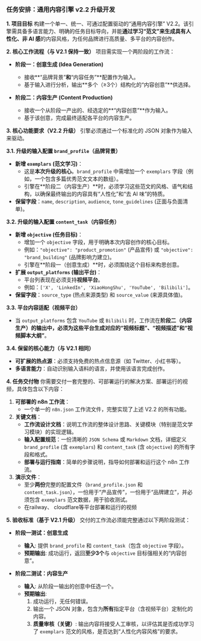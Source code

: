 ### **任务安排：通用内容引擎 v2.2 升级开发**

**1. 项目目标**
构建一个单一、统一、可通过配置驱动的“通用内容引擎” V2.2。该引擎需具备多语言能力、明确的任务目标导向，并能**通过学习“范文”来生成具有人性化、非 AI 感**的内容风格，为任何品牌进行高质量、多平台的内容创作。

**2. 核心工作流程（与 V2.1 保持一致）**
项目需实现一个两阶段的工作流：

* **阶段一：创意生成 (Idea Generation)**
    * 接收**“品牌背景”**和**“内容任务”**配置作为输入。
    * 基于输入进行分析，输出**多个（≥3个）结构化的“内容创意”**供选择。

* **阶段二：内容生产 (Content Production)**
    * 接收一个从阶段一产出的、经选定的**“内容创意”**作为输入。
    * 基于该创意，完成最终适配各平台的内容生产。

**3. 核心功能要求（V2.2 升级）**
引擎必须通过一个标准化的 JSON 对象作为输入来驱动。

**3.1. 升级的输入配置 `brand_profile`（品牌背景）**
* **新增 `exemplars` (范文学习)**：
    * 这是**本次升级的核心**。`brand_profile` 中需增加一个 `exemplars` 字段（例如，一个包含多篇优秀范文文本的数组）。
    * 引擎在**阶段二（内容生产）**时，必须学习这些范文的风格、语气和结构，以确保最终输出的内容具有“人性化”和“去 AI 味”的特质。
* **保留字段**：`name`, `description`, `audience`, `tone_guidelines` (正面与负面清单)。

**3.2. 升级的输入配置 `content_task`（内容任务）**
* **新增 `objective` (任务目标)**：
    * 增加一个 `objective` 字段，用于明确本次内容创作的核心目标。
    * 例如：`"objective": "product_promotion"` (产品宣传) 或 `"objective": "brand_building"` (品牌影响力建立)。
    * 引擎在**阶段一（创意生成）**时，必须围绕这个目标来构思创意。
* **扩展 `output_platforms` (输出平台)**：
    * 平台列表现在必须支持**视频平台**。
    * 例如：`['X', 'LinkedIn', 'XiaoHongShu', 'YouTube', 'Bilibili']`。
* **保留字段**：`source_type` (热点来源类型) 和 `source_value` (来源具体值)。

**3.3. 平台内容适配（视频平台）**
* 当 `output_platforms` 包含 `YouTube` 或 `Bilibili` 时，工作流在**阶段二（内容生产）**的输出中，必须为这些平台生成对应的**“视频标题”、“视频描述”和“视频脚本大纲”**。

**3.4. 保留的核心能力（与 V2.1 相同）**
* **可扩展的热点源**：必须支持免费的热点信息源（如 Twitter、小红书等）。
* **多语言能力**：自动识别输入语料的语言，并使用该语言完成创作。

**4. 任务交付物**
你需要交付一套完整的、可部署运行的解决方案、部署运行的视频，具体包含以下内容：

1.  **可部署的 n8n 工作流**：
    * 一个单一的 `n8n.json` 工作流文件，完整实现了上述 V2.2 的所有功能。
2.  **关键文档**：
    * **工作流设计文档**：说明工作流的整体设计思路、关键模块（特别是范文学习模块）的实现逻辑。
    * **输入配置规范**：一份清晰的 `JSON Schema` 或 `Markdown` 文档，详细定义 `brand_profile` (含 `exemplars`) 和 `content_task` (含 `objective`) 的所有字段和格式。
    * **部署与运行指南**：简单的步骤说明，指导如何部署和运行这个 n8n 工作流。
3.  **演示文件**：
    * 至少**两份**完整的配置文件（`brand_profile.json` 和 `content_task.json`），一份用于“产品宣传”，一份用于“品牌建立”，并必须包含 `exemplars` 范文数据，用于验收测试。
    * 在railway、 cloudflare等平台部署和运行的视频

**5. 验收标准（基于 V2.1 升级）**
交付的工作流必须能完整通过以下两阶段测试：

* **阶段一测试：创意生成**
    * **输入**: 提供 `brand_profile` 和 `content_task`（包含 `objective` 字段）。
    * **预期输出**: 成功运行，返回**至少3个**与 `objective` 目标强相关的“内容创意”。

* **阶段二测试：内容生产**
    * **输入**: 从阶段一输出的创意中任选一个。
    * **预期输出**:
        1.  成功运行，无任何错误。
        2.  输出一个 JSON 对象，包含为**所有**指定平台（含视频平台）定制化的内容。
        3.  **质量审核（关键）**: 输出内容将接受人工审核，以评估其是否成功学习了 `exemplars` 范文的风格，是否达到“人性化内容风格”的要求。
